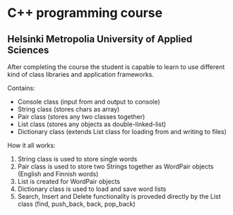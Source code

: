 # C++ programming course
## Helsinki Metropolia University of Applied Sciences

After completing the course the student is capable to learn to use different kind of class libraries and application frameworks.

Contains:
* Console class (input from and output to console)
* String class (stores chars as array)
* Pair class (stores any two classes together)
* List class (stores any objects as double-linked-list)
* Dictionary class (extends List class for loading from and writing to files)

How it all works:
1. String class is used to store single words
2. Pair class is used to store two Strings together as WordPair objects (English and Finnish words)
3. List is created for WordPair objects
4. Dictionary class is used to load and save word lists
5. Search, Insert and Delete functionality is proveded directly by the List class (find, push_back, back, pop_back)
